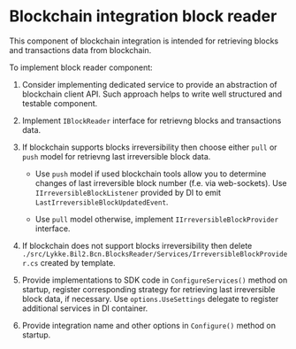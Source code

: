 # Blockchain integration block reader

This component of blockchain integration is intended for retrieving blocks and transactions data from blockchain.

To implement block reader component:

1. Consider implementing dedicated service to provide an abstraction of blockchain client API. Such approach helps to write well structured and testable component.

2. Implement `IBlockReader` interface for retrievng blocks and transactions data.

3. If blockchain supports blocks irreversibility then choose either `pull` or `push` model for retrievng last irreversible block data.

    - Use `push` model if used blockchain tools allow you to determine changes of last irreversible block number (f.e. via web-sockets). Use `IIrreversibleBlockListener` provided by DI to emit `LastIrreversibleBlockUpdatedEvent`.

    - Use `pull` model otherwise, implement `IIrreversibleBlockProvider` interface.

4. If blockchain does not support blocks irreversibility then delete `./src/Lykke.Bil2.Bcn.BlocksReader/Services/IrreversibleBlockProvider.cs` created by template.

4. Provide implementations to SDK code in `ConfigureServices()` method on startup, register corresponding strategy for retrieving last irreversible block data, if necessary. Use `options.UseSettings` delegate to register additional services in DI container.

5. Provide integration name and other options in `Configure()` method on startup.

